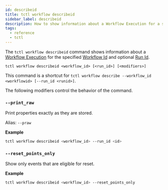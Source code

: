 ```yaml
---
id: describeid
title: tctl workflow describeid
sidebar_label: describeid
description: How to show information about a Workflow Execution for a specified Workflow Id and optional Run Id using tctl.
tags:
  - reference
  - tctl
---
```


The `tctl workflow describeid` command shows information about a [Workflow Execution](/concepts/what-is-a-workflow-execution) for the specified [Workflow Id](/concepts/what-is-a-workflow-id) and optional [Run Id](/concepts/what-is-a-run-id).

`tctl workflow describeid <workflow_id> [<run_id>] [<modifiers>]`

This command is a shortcut for `tctl workflow describe --workflow_id <workflowid> [--run_id <runid>]`.

The following modifiers control the behavior of the command.

### `--print_raw`

Print properties exactly as they are stored.

Alias: `--praw`

**Example**

```bash
tctl workflow describeid <workflow_id> --run_id <id>
```

### `--reset_points_only`

Show only events that are eligible for reset.

**Example**

```bash
tctl workflow describeid <workflow_id> --reset_points_only
```
